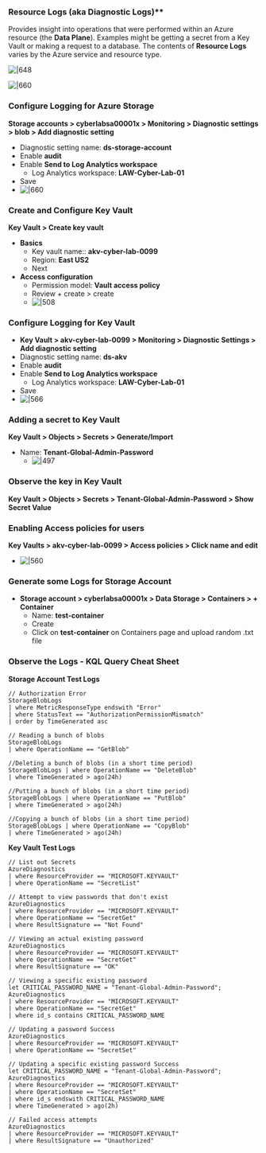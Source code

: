 ### Resource Logs (aka Diagnostic Logs)**
Provides insight into operations that were performed within an Azure resource (the **Data Plane**). Examples might be getting a secret from a Key Vault or making a request to a database. The contents of **Resource Logs** varies by the Azure service and resource type.  

![|648](images/250221T10-08-52-h2p88q.jpg)
  
![|660](images/250221T13-59-31-nzy2i0.jpg)
### Configure Logging for Azure Storage
**Storage accounts > cyberlabsa00001x > Monitoring > Diagnostic settings > blob > Add diagnostic setting**
- Diagnostic setting name: **ds-storage-account**
- Enable **audit**
- Enable **Send to Log Analytics workspace**
	- Log Analytics workspace: **LAW-Cyber-Lab-01**
- Save
- ![|660](images/250124T13-23-03-tynfz8.jpg)
### Create and Configure Key Vault
**Key Vault > Create key vault**
- **Basics**
	- Key vault name:: **akv-cyber-lab-0099**
	- Region: **East US2**
	- Next
- **Access configuration**
	- Permission model: **Vault access policy**
	- Review + create > create
	-  ![|508](images/250124T13-23-32-qxya3d.jpg)
### Configure Logging for Key Vault
- **Key Vault > akv-cyber-lab-0099 > Monitoring > Diagnostic Settings > Add diagnostic setting**
- Diagnostic setting name: **ds-akv**
- Enable **audit**
- Enable **Send to Log Analytics workspace**
	- Log Analytics workspace: **LAW-Cyber-Lab-01**
- Save
- ![|566](images/250124T13-24-08-ivrlp4.jpg)
### Adding a secret to Key Vault
**Key Vault > Objects > Secrets > Generate/Import**
- Name: **Tenant-Global-Admin-Password**
	- ![|497](images/250124T13-23-55-6a99i2.jpg)
### Observe the key in Key Vault
**Key Vault > Objects > Secrets > Tenant-Global-Admin-Password > Show Secret Value**
### Enabling Access policies for users
**Key Vaults > akv-cyber-lab-0099 > Access policies >  Click name and edit**
- ![|560](images/250221T14-48-43-oem9qn.jpg)
### Generate some Logs for Storage Account
-  **Storage account > cyberlabsa00001x > Data Storage > Containers > + Container**
	- Name: **test-container**
	- Create
	- Click on **test-container** on Containers page and upload random .txt file
### Observe the Logs -  KQL Query Cheat Sheet
**Storage Account Test Logs**
```
// Authorization Error
StorageBlobLogs 
| where MetricResponseType endswith "Error" 
| where StatusText == "AuthorizationPermissionMismatch"
| order by TimeGenerated asc
```

```
// Reading a bunch of blobs
StorageBlobLogs
| where OperationName == "GetBlob"
```

```
//Deleting a bunch of blobs (in a short time period)
StorageBlobLogs | where OperationName == "DeleteBlob"
| where TimeGenerated > ago(24h)
```

```
//Putting a bunch of blobs (in a short time period) 
StorageBlobLogs | where OperationName == "PutBlob"
| where TimeGenerated > ago(24h)
```

```
//Copying a bunch of blobs (in a short time period)
StorageBlobLogs | where OperationName == "CopyBlob"
| where TimeGenerated > ago(24h)
```

**Key Vault Test Logs**
```
// List out Secrets
AzureDiagnostics
| where ResourceProvider == "MICROSOFT.KEYVAULT"
| where OperationName == "SecretList"
```

```
// Attempt to view passwords that don't exist
AzureDiagnostics
| where ResourceProvider == "MICROSOFT.KEYVAULT"
| where OperationName == "SecretGet"
| where ResultSignature == "Not Found"
```

```
// Viewing an actual existing password
AzureDiagnostics
| where ResourceProvider == "MICROSOFT.KEYVAULT"
| where OperationName == "SecretGet"
| where ResultSignature == "OK"
```

```
// Viewing a specific existing password
let CRITICAL_PASSWORD_NAME = "Tenant-Global-Admin-Password";
AzureDiagnostics
| where ResourceProvider == "MICROSOFT.KEYVAULT"
| where OperationName == "SecretGet"
| where id_s contains CRITICAL_PASSWORD_NAME
```

```
// Updating a password Success
AzureDiagnostics
| where ResourceProvider == "MICROSOFT.KEYVAULT" 
| where OperationName == "SecretSet"
```

```
// Updating a specific existing password Success
let CRITICAL_PASSWORD_NAME = "Tenant-Global-Admin-Password";
AzureDiagnostics
| where ResourceProvider == "MICROSOFT.KEYVAULT" 
| where OperationName == "SecretSet"
| where id_s endswith CRITICAL_PASSWORD_NAME
| where TimeGenerated > ago(2h)
```

```
// Failed access attempts
AzureDiagnostics
| where ResourceProvider == "MICROSOFT.KEYVAULT" 
| where ResultSignature == "Unauthorized"
```